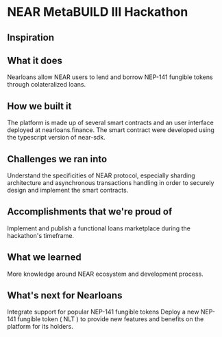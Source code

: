 # NEAR MetaBUILD III Hackathon

## Inspiration

## What it does
Nearloans allow NEAR users to lend and borrow NEP-141 fungible tokens through colateralized loans.

## How we built it
The platform is made up of several smart contracts and an user interface deployed at nearloans.finance.
The smart contract were developed using the typescript version of near-sdk.

## Challenges we ran into
Understand the specificities of NEAR protocol, especially sharding architecture and asynchronous transactions handling in order to securely design and implement the smart contracts.  

## Accomplishments that we're proud of
Implement and publish a functional loans marketplace during the hackathon's timeframe.

## What we learned
More knowledge around NEAR ecosystem and development process.

## What's next for Nearloans
Integrate support for popular NEP-141 fungible tokens
Deploy a new NEP-141 fungible token ( NLT ) to provide new features and benefits on the platform for its holders. 
